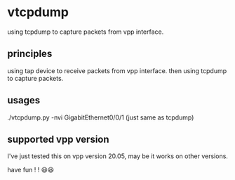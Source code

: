 # vtcpdump

using tcpdump to capture packets from vpp interface.

## principles

using tap device to receive packets from vpp interface. then using tcpdump to capture packets.

## usages

./vtcpdump.py -nvi GigabitEthernet0/0/1 (just same as tcpdump)

## supported vpp version

I've just tested this on vpp version 20.05, may be it works on other versions.

have fun ! ! 😆😆
